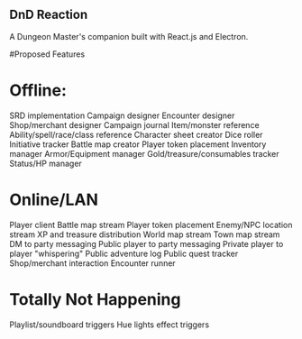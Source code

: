 
## DnD Reaction

A Dungeon Master's companion built with React.js and Electron.

#Proposed Features

# Offline:
SRD implementation
Campaign designer
Encounter designer
Shop/merchant designer
Campaign journal
Item/monster reference
Ability/spell/race/class reference
Character sheet creator
Dice roller
Initiative tracker
Battle map creator
Player token placement
Inventory manager
Armor/Equipment manager
Gold/treasure/consumables tracker
Status/HP manager

# Online/LAN
Player client
Battle map stream
Player token placement
Enemy/NPC location stream
XP and treasure distribution
World map stream
Town map stream
DM to party messaging
Public player to party messaging
Private player to player "whispering"
Public adventure log
Public quest tracker
Shop/merchant interaction
Encounter runner


# Totally Not Happening
Playlist/soundboard triggers
Hue lights effect triggers
